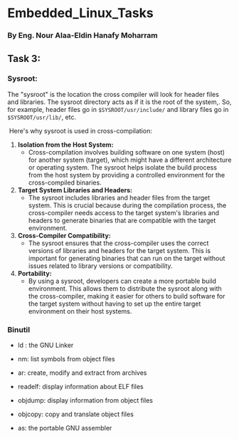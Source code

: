 # Embedded_Linux_Tasks



### By Eng. Nour Alaa-Eldin Hanafy Moharram

## Task 3:

### Sysroot:

The "sysroot" is the location the cross compiler will look for header files and libraries. The sysroot directory acts as if it is the root of the system,. So, for example, header files go in `$SYSROOT/usr/include/` and library files go in `$SYSROOT/usr/lib/`, etc.

​	Here's why sysroot is used in cross-compilation:

1. **Isolation from the Host System:**
   - Cross-compilation involves building software on one system (host) for another system (target), which might have a different architecture or operating system. The sysroot helps isolate the build process from the host system by providing a controlled environment for the cross-compiled binaries.
2. **Target System Libraries and Headers:**
   - The sysroot includes libraries and header files from the target system. This is crucial because during the compilation process, the cross-compiler needs access to the target system's libraries and headers to generate binaries that are compatible with the target environment.
3. **Cross-Compiler Compatibility:**
   - The sysroot ensures that the cross-compiler uses the correct versions of libraries and headers for the target system. This is important for generating binaries that can run on the target without issues related to library versions or compatibility.
4. **Portability:**
   - By using a sysroot, developers can create a more portable build environment. This allows them to distribute the sysroot along with the cross-compiler, making it easier for others to build software for the target system without having to set up the entire target environment on their host systems.

### Binutil

* ld : the GNU Linker
* nm: list symbols from object files
* ar: create, modify and extract from archives
* readelf: display information about ELF files
* objdump: display information from object files
* objcopy: copy and translate object files

* as: the portable GNU assembler
